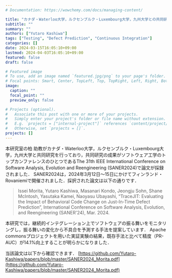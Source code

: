 ```yaml
---
# Documentation: https://wowchemy.com/docs/managing-content/

title: "カナダ・Waterloo大学，ルクセンブルク・Luxembourg大学，九州大学との共同研究がSANER2024で採録されました"
subtitle: ""
summary: ""
authors: ["Yutaro Kashiwa"]
tags: ["Testing", "Defect Prediction", "Continuous Integration"]
categories: []
date: 2024-03-15T16:05:10+09:00
lastmod: 2024-04-03T16:05:10+09:00
featured: false
draft: false

# Featured image
# To use, add an image named `featured.jpg/png` to your page's folder.
# Focal points: Smart, Center, TopLeft, Top, TopRight, Left, Right, BottomLeft, Bottom, BottomRight.
image:
  caption: ""
  focal_point: ""
  preview_only: false

# Projects (optional).
#   Associate this post with one or more of your projects.
#   Simply enter your project's folder or file name without extension.
#   E.g. `projects = ["internal-project"]` references `content/project/deep-learning/index.md`.
#   Otherwise, set `projects = []`.
projects: []
---
```




本研究室の柏 助教がカナダ・Waterloo大学，ルクセンブルク・Luxembourg大学，九州大学と共同研究を行っており，共同研究の成果がソフトウェア工学のトップカンファレンスのひとつであるThe 31th IEEE International Conference on Software Analysis, Evolution and Reengineering (SANER2024)で論文が採録されました．
SANER2024は，2024年3月12日〜15日にかけてフィンランド・Rovaniemiで開催されました．採択された論文は以下の通りです．

> Issei Morita, Yutaro Kashiwa, Masanari Kondo, Jeongju Sohn, Shane McIntosh, Yasutaka Kamei, Naoyasu Ubayashi, 
> “TraceJIT: Evaluating the Impact of Behavioral Code Change on Just-In-Time Defect Prediction”, International Conference on Software Analysis, Evolution, and Reengineering (SANER'24), Mar. 2024.

本研究では，継続的インテグレーション上でソフトウェアの振る舞いをモニタリングし，振る舞いの変化から不具合を予測する手法を提案しています．
Apache commonsプロジェクトを用いた実証実験の結果，既存手法と比べて精度（PR-AUC）が14.1%向上することが明らかになりました．

当該論文は以下から確認できます． 
[https://github.com/Yutaro-Kashiwa/papers/blob/master/SANER2024_Morita.pdf](https://github.com/Yutaro-Kashiwa/papers/blob/master/SANER2024_Morita.pdf)


